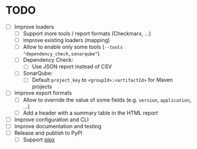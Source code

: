 # TODO

- [ ] Improve loaders
  - [ ] Support more tools / report formats (Checkmarx, ...)
  - [ ] Improve existing loaders (mapping)
  - [ ] Allow to enable only some tools (`--tools "dependency_check,sonarqube"`)
  - [ ] Dependency Check:
    - [ ] Use JSON report instead of CSV
  - [ ] SonarQube:
    - [ ] Default `project_key` to `<groupId>:<artifactId>` for Maven projects
- [ ] Improve export formats
   - [ ] Allow to override the value of some fields (e.g. `version`, `application`, ...)
   - [ ] Add a header with a summary table in the HTML report
- [ ] Improve configuration and CLI
- [ ] Improve documentation and testing
- [ ] Release and publish to PyPI
  - [ ] Support [pipx](https://pipxproject.github.io/pipx/)
